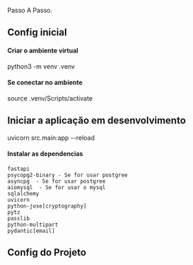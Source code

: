 
Passo A Passo.
## Config inicial
#### Criar o ambiente virtual
  python3 -m venv .venv
#### Se conectar no ambiente
  source .venv/Scripts/activate

## Iniciar a aplicação em desenvolvimento
 uvicorn src.main:app --reload

#### Instalar as dependencias
    fastapi
    psycopg2-binary - Se for usar postgree
    asyncpg  - Se for usar postgree
    aiomysql  - Se for usar o mysql
    sqlalchemy 
    uvicorn
    python-jose[cryptography]
    pytz
    passlib
    python-multipart
    pydantic[email]

## Config do Projeto


